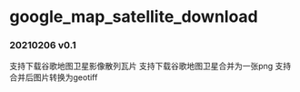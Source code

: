 # google_map_satellite_download

### 20210206 v0.1 
支持下载谷歌地图卫星影像散列瓦片
支持下载谷歌地图卫星合并为一张png
支持合并后图片转换为geotiff


